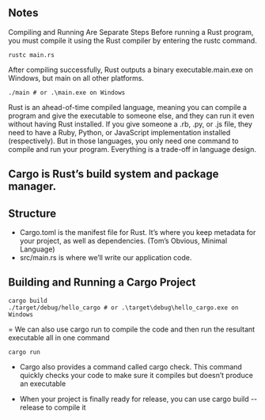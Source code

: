 ## Notes
Compiling and Running Are Separate Steps 
Before running a Rust program, you must compile it using the Rust compiler by entering the rustc command. 
```
rustc main.rs
```
After compiling successfully, Rust outputs a binary executable.main.exe on Windows, but main on all other platforms. 
```
./main # or .\main.exe on Windows
```
Rust is an ahead-of-time compiled language, meaning you can compile a program and give the executable to someone else, and they can run it even without having Rust installed. If you give someone a .rb, .py, or .js file, they need to have a Ruby, Python, or JavaScript implementation installed (respectively). But in those languages, you only need one command to compile and run your program. Everything is a trade-off in language design. 

## Cargo is Rust’s build system and package manager.  
## Structure 
- Cargo.toml is the manifest file for Rust. It’s where you keep metadata for your project, as well as dependencies. (Tom’s Obvious, Minimal Language)
- src/main.rs is where we’ll write our application code.

## Building and Running a Cargo Project 
```
cargo build
./target/debug/hello_cargo # or .\target\debug\hello_cargo.exe on Windows
``` 
= We can also use cargo run to compile the code and then run the resultant executable all in one command 
```
cargo run
```
- Cargo also provides a command called cargo check. This command quickly checks your code to make sure it compiles but doesn’t produce an executable

- When your project is finally ready for release, you can use cargo build --release to compile it

